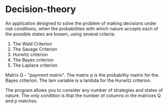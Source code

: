 # Decision-theory

An application designed to solve the problem of making decisions under risk conditions, when the probabilities with which nature accepts each of the possible states are known, using several criteria:

1. The Wald Criterion
2. The Savage Criterion
3. Hurwitz criterion
4. The Bayes criterion
5. The Laplace criterion

Matrix Q - "payment matrix".
The matrix p is the probability matrix for the Bayes criterion.
The lam variable is a lambda for the Hurwitz criterion.

The program allows you to consider any number of strategies and states of nature. The only condition is that the number of columns in the matrices Q and p matches.
